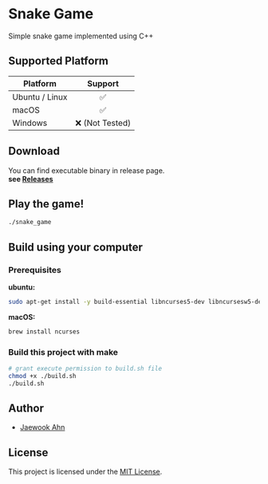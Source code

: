 # Snake Game

Simple snake game implemented using C++

## Supported Platform

| Platform | Support |
|----------|:-------:|
| Ubuntu / Linux | ✅ |
| macOS | ✅ |
| Windows | ❌ (Not Tested) |

## Download

You can find executable binary in release page.  
**see [Releases](https://github.com/Jaewoook/snake_game/releases)**

## Play the game!

```sh
./snake_game
```

## Build using your computer

### Prerequisites

**ubuntu:**

```sh
sudo apt-get install -y build-essential libncurses5-dev libncursesw5-dev
```

**macOS:**

```sh
brew install ncurses
```

### Build this project with make

```sh
# grant execute permission to build.sh file
chmod +x ./build.sh
./build.sh
```

## Author

- [Jaewook Ahn](https://github.com/Jaewoook)

## License

This project is licensed under the [MIT License](LICENSE).

